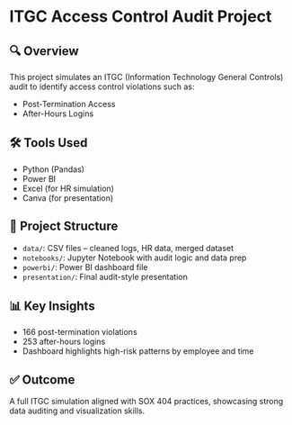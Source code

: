 # ITGC Access Control Audit Project

## 🔍 Overview
This project simulates an ITGC (Information Technology General Controls) audit to identify access control violations such as:
- Post-Termination Access
- After-Hours Logins

## 🛠 Tools Used
- Python (Pandas)
- Power BI
- Excel (for HR simulation)
- Canva (for presentation)

## 📁 Project Structure
- `data/`: CSV files – cleaned logs, HR data, merged dataset
- `notebooks/`: Jupyter Notebook with audit logic and data prep
- `powerbi/`: Power BI dashboard file
- `presentation/`: Final audit-style presentation

## 📊 Key Insights
- 166 post-termination violations
- 253 after-hours logins
- Dashboard highlights high-risk patterns by employee and time

## ✅ Outcome
A full ITGC simulation aligned with SOX 404 practices, showcasing strong data auditing and visualization skills.

